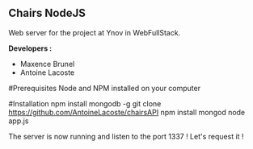 ## Chairs NodeJS

Web server for the project at Ynov in WebFullStack.

**Developers :**
* Maxence Brunel
* Antoine Lacoste

#Prerequisites
     Node and NPM installed on your computer
     
#Installation
     npm install mongodb -g
     git clone https://github.com/AntoineLacoste/chairsAPI
     npm install
     mongod
     node app.js
    
The server is now running and listen to the port 1337 ! Let's request it !

